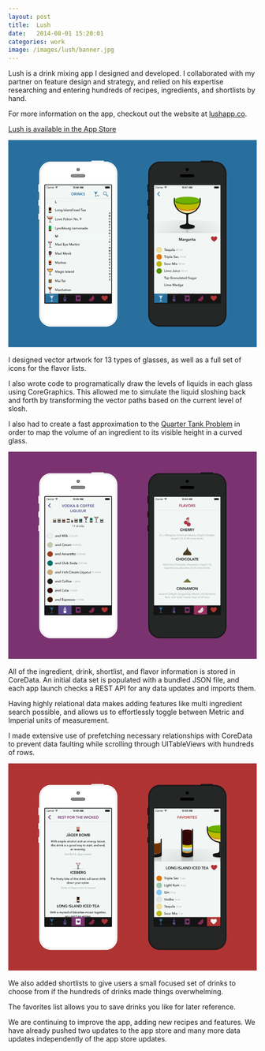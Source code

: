 ```yaml
---
layout: post
title:  Lush
date:   2014-08-01 15:20:01
categories: work
image: /images/lush/banner.jpg
---
```


Lush is a drink mixing app I designed and developed. I collaborated with my partner on feature design and strategy, and relied on his expertise researching and entering hundreds of recipes, ingredients, and shortlists by hand.

For more information on the app, checkout out the website at [lushapp.co](http://lushapp.co/).

[Lush is available in the App Store](https://itunes.apple.com/us/app/lush-mixed-drinks/id719854580?mt=8&uo=4)

![Lush Mixed Drink App Screenshots](/images/lush/screens-1.png)

I designed vector artwork for 13 types of glasses, as well as a full set of icons for the flavor lists.

I also wrote code to programatically draw the levels of liquids in each glass using CoreGraphics. This allowed me to simulate the liquid sloshing back and forth by transforming the vector paths based on the current level of slosh.

I also had to create a fast approximation to the [Quarter Tank Problem](http://mathworld.wolfram.com/Quarter-TankProblem.html) in order to map the volume of an ingredient to its visible height in a curved glass.

![Lush Mixed Drink App Screenshots](/images/lush/screens-2.png)

All of the ingredient, drink, shortlist, and flavor information is stored in CoreData. An initial data set is populated with a bundled JSON file, and each app launch checks a REST API for any data updates and imports them.

Having highly relational data makes adding features like multi ingredient search possible, and allows us to effortlessly toggle between Metric and Imperial units of measurement.

I made extensive use of prefetching necessary relationships with CoreData to prevent data faulting while scrolling through UITableViews with hundreds of rows.

![Lush Mixed Drink App Screenshots](/images/lush/screens-3.png)

We also added shortlists to give users a small focused set of drinks to choose from if the hundreds of drinks made things overwhelming.

The favorites list allows you to save drinks you like for later reference.

We are continuing to improve the app, adding new recipes and features. We have already pushed two updates to the app store and many more data updates independently of the app store updates.
